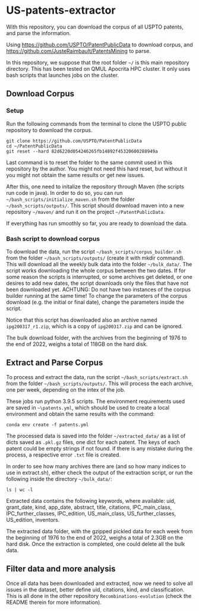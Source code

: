# US-patents-extractor
With this repository, you can download the corpus of all USPTO patents, and parse the information.

Using https://github.com/USPTO/PatentPublicData to download corpus, and https://github.com/JusteRaimbault/PatentsMining to parse.

In this repository, we suppose that the root folder `~/` is this main repository directory. 
This has been tested on QMUL Apocrita HPC cluster. 
It only uses bash scripts that launches jobs on the cluster. 

## Download Corpus
### Setup
Run the following commands from the terminal to clone the USPTO public repository to download the corpus.
```
git clone https://github.com/USPTO/PatentPublicData
cd ~/PatentPublicData
git reset --hard 82d6220d054246265fb14892f45320600288949a
```
Last command is to reset the folder to the same commit used in this repository by the author. You might not need this hard reset, but without it you might not obtain the same results or get new issues.

After this, one need to initalize the repository through Maven (the scripts run code in java). In order to do so, you can run `~/bash_scripts/initialize_maven.sh` from the folder `~/bash_scripts/outputs/`.
This script should download maven into a new repository `~/maven/` and run it on the project `~/PatentPublicData`.

If everything has run smoothly so far, you are ready to download the data.

### Bash script to download corpus
To download the data, run the script `~/bash_scripts/corpus_builder.sh` from the folder `~/bash_scripts/outputs/` (create it with mkdir command). This will download all the weekly bulk data into the folder `~/bulk_data/`.
The script works downloading the whole corpus between the two dates. If for some reason the scripts is interrupted, or some archives get deleted, or one desires to add new dates, the script downloads only the files that have not been downloaded yet. 
ACHTUNG: Do not have two instances of the corpus builder running at the same time!
To change the parameters of the corpus download (e.g. the initial or final date), change the parameters inside the script.

Notice that this script has downloaded also an archive named `ipg200317_r1.zip`, which is a copy of `ipg200317.zip` and can be ignored.

The bulk download folder, with the archives from the beginning of 1976 to the end of 2022, weighs a total of 118GB on the hard disk. 

## Extract and Parse Corpus
To process and extract the data, run the script `~/bash_scripts/extract.sh` from the folder `~/bash_scripts/outputs/`. This will process the each archive, one per week, depending on the intex of the job. 

These jobs run python 3.9.5 scripts. The environment requirements used are saved in `~\patents.yml`, which should be used to create a local environment and obtain the same results with the command:
```
conda env create -f patents.yml
```

The processed data is saved into the folder `~/extracted_data/` as a list of dicts saved as `.pkl.gz` files, one dict for each patent.
The keys of each patent could be empty strings if not found. if there is any mistake during the process, a respective error `.txt` file is created.

In order to see how many archives there are (and so how many indices to use in extract.sh), either check the output of the extraction script, or run the following inside the directory `~/bulk_data/`:
```
ls | wc -l
```

Extracted data contains the following keywords, where available: 
uid, 
grant_date, 
kind, 
app_date, 
abstract, 
title, 
citations, 
IPC_main_class, 
IPC_further_classes, 
IPC_edition, 
US_main_class, 
US_further_classes, 
US_edition, 
inventors.

The extracted data folder, with the gzipped pickled data for each week from the beginning of 1976 to the end of 2022, weighs a total of 2.3GB on the hard disk. 
Once the extraction is completed, one could delete all the bulk data.


## Filter data and more analysis

Once all data has been downloaded and extracted, now we need to solve all issues in the dataset, better define uid, citations, kind, and classification. 
This is all done in the other repository `Recombinations-evolution` (check the README therein for more information).